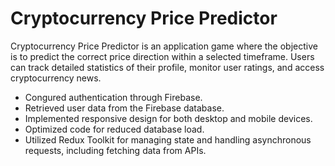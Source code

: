 <h1>Cryptocurrency Price Predictor</h1>

Cryptocurrency Price Predictor is an application game where the objective is to predict the
correct price direction within a selected timeframe. Users can track detailed statistics of their
profile, monitor user ratings, and access cryptocurrency news.

<ul>
  <li>Congured authentication through Firebase.</li>
  <li>Retrieved user data from the Firebase database.</li>
  <li>Implemented responsive design for both desktop and mobile devices.</li>
  <li>Optimized code for reduced database load.</li>
  <li>Utilized Redux Toolkit for managing state and handling asynchronous requests, including fetching data from APIs.</li>
</ul>
